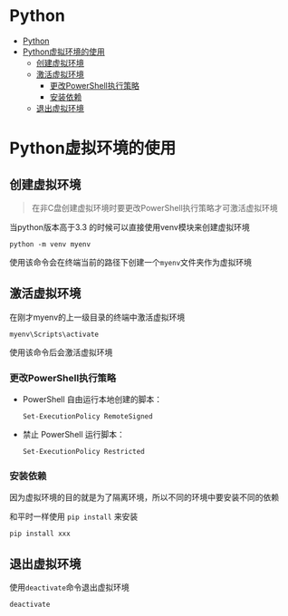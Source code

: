 # Python
- [Python](#python)
- [Python虚拟环境的使用](#python虚拟环境的使用)
  - [创建虚拟环境](#创建虚拟环境)
  - [激活虚拟环境](#激活虚拟环境)
    - [更改PowerShell执行策略](#更改powershell执行策略)
    - [安装依赖](#安装依赖)
  - [退出虚拟环境](#退出虚拟环境)

# Python虚拟环境的使用
## 创建虚拟环境
>在非C盘创建虚拟环境时要更改PowerShell执行策略才可激活虚拟环境

当python版本高于3.3 的时候可以直接使用venv模块来创建虚拟环境
```shell
python -m venv myenv
```
使用该命令会在终端当前的路径下创建一个`myenv`文件夹作为虚拟环境

## 激活虚拟环境

在刚才myenv的上一级目录的终端中激活虚拟环境
```shell
myenv\Scripts\activate
```
使用该命令后会激活虚拟环境
### 更改PowerShell执行策略
-  PowerShell 自由运行本地创建的脚本：
    ```shell
    Set-ExecutionPolicy RemoteSigned
    ```
- 禁止 PowerShell 运行脚本：
    ```shell
    Set-ExecutionPolicy Restricted
    ```

### 安装依赖
因为虚拟环境的目的就是为了隔离环境，所以不同的环境中要安装不同的依赖

和平时一样使用 `pip install` 来安装

```shell
pip install xxx
```


## 退出虚拟环境
使用`deactivate`命令退出虚拟环境
```shell
deactivate
```

